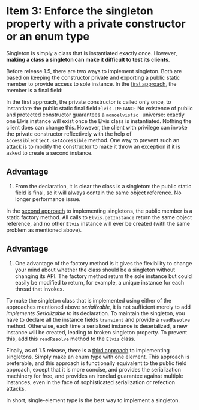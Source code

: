 # Item 3: Enforce the singleton property with a private constructor or an enum type

Singleton is simply a class that is instantiated exactly once. However, **making a class a singleton can make it difficult
to test its clients**.

Before release 1.5, there are two ways to implement singleton. Both are based on keeping the constructor private
and exporting a public static member to provide access to sole instance. In the [first approach](https://github.com/farruhx/java-best-practices/tree/master/src/item3/singleton_first_approach), the member is a final field:

In the first approach, the private constructor is called only once, to instantiate the public static final field `Elvis.INSTANCE`
No existence of public and protected constructor guarantees a `monoelvistic ` universe: exactly one Elvis instance will exist once the Elvis class is instantiated.
Nothing  the client does can change this. However, the client with privilege can invoke the private constructor reflectively with the help of `AccessibleObject.setAccessible` method.
One way to prevent such an attack is to modify the constructor  to make it throw an exception if it is asked to create a second instance.

## Advantage

1. From the declaration, it is clear the class is  a singleton: the public static field is final, so it will always  contain the same object reference. No longer performance issue.

In the [second approach](https://github.com/farruhx/java-best-practices/tree/master/src/item3/singleton_second_approach) to implementing  singletons, the public member is a static factory method.
All calls to `Elvis.getInstance` return the same object reference, and no other `Elvis` instance will ever be created (with the same problem as mentioned above).

## Advantage

1. One advantage of the factory method is it gives the flexibility to change your mind about whether the class should be a singleton
without  changing its API. The factory method return the sole instance but could easily be modified to return, for example, a unique instance for each thread that invokes.


To make the singleton class that is implemented using either of the approaches mentioned above _serializable_, it is not sufficient merely to add _implements Serializable_ to its declaration. To maintain the singleton, you have to declare  all the instance fields `transient` and provide
a `readResolve` method. Otherwise, each time a serialized instance is deserialized, a new instance will be created, leading to broken singleton property.
To prevent this, add this `readResolve` method to the `Elvis` class.


Finally, as of 1.5 release, there is a [third approach](https://github.com/farruhx/java-best-practices/tree/master/src/item3/enum_approach) to implementing singletons. Simply make an enum type with one element.
This approach is preferable, and this approach is functionally equivalent to the public field approach, except that it is more concise, and provides
the serialization machinery for free, and provides an ironclad guarantee against multiple instances, even in the face of sophisticated serialization or refection attacks.

In short, single-element type is the best way to implement a singleton.




